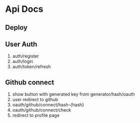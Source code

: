 # Api Docs

## Deploy

## User Auth
1. auth/register
2. auth/login
3. auth/token/refresh

## Github connect
1. show button with generated key from generator/hash/oauth
2. user redirect to github
3. oauth/github/connect/hash-{hash}
4. oauth/github/connect/check
5. redirect to profile page
